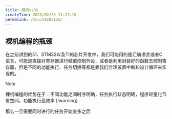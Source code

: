 ```yaml
---
title: 裸机vsOS
createTime: 2025/02/25 11:27:18
permalink: /mcu/59z0x1z6/
---
```


## 裸机编程的瓶颈

在之前讲到的51、STM32以及TI的芯片开发中，我们可能用的是汇编语言或者C语言，可能是直接对寄存器进行赋值控制外设，或者是利用封装好的函数去控制寄存器，但是不同的功能执行、任务切换等都是靠我们合理设置中断和设计循环来实现的。

> [!note]
> 裸机编程的优势在于：不同功能之间时序明确，任务执行状态明确，程序轻量化节省空间，功能执行高效率
> [!warning]

那么一旦需要同时进行的任务开始变多之后